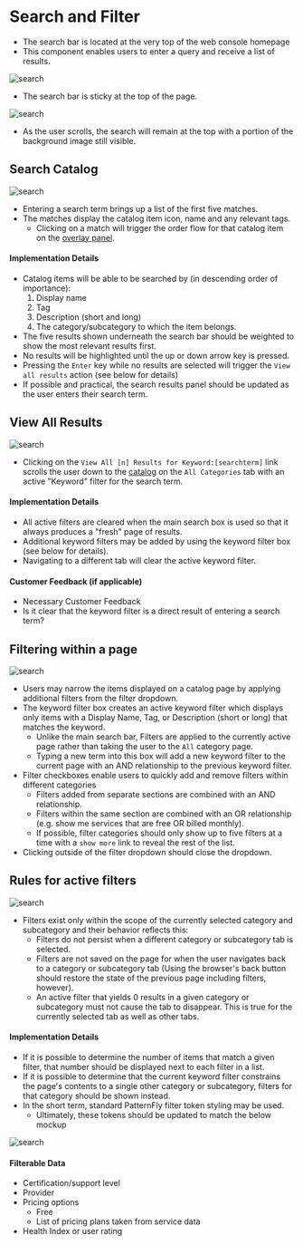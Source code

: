 # Search and Filter

- The search bar is located at the very top of the web console homepage
- This component enables users to enter a query and receive a list of results.


![search](img/search-01.png)
- The search bar is sticky at the top of the page.

![search](img/search-02.png)
- As the user scrolls, the search will remain at the top with a portion of the background image still visible.

## Search Catalog

![search](img/search-03.png)
- Entering a search term brings up a list of the first five matches.
- The matches display the catalog item icon, name and any relevant tags.
	- Clicking on a match will trigger the order flow for that catalog item on the [overlay panel](http://openshift.github.io/openshift-origin-design/web-console/patterns/overlay-panel).


#### Implementation Details
- Catalog items will be able to be searched by (in descending order of importance):
	1. Display name
	2. Tag
	3. Description (short and long)
	4. The category/subcategory to which the item belongs.
- The five results shown underneath the search bar should be weighted to show the most relevant results first.
- No results will be highlighted until the up or down arrow key is pressed.
- Pressing the `Enter` key while no results are selected will trigger the `View all results` action (see below for details)
- If possible and practical, the search results panel should be updated as the user enters their search term.


## View All Results
![search](img/search-04.png)
- Clicking on the `View All [n] Results for Keyword:[searchterm]` link scrolls the user down to the [catalog](http://openshift.github.io/openshift-origin-design/web-console/homepage/catalog) on the `All Categories` tab with an active "Keyword" filter for the search term.

#### Implementation Details
- All active filters are cleared when the main search box is used so that it always produces a "fresh" page of results.
- Additional keyword filters may be added by using the keyword filter box (see below for details).
- Navigating to a different tab will clear the active keyword filter.

#### Customer Feedback (if applicable)
- Necessary Customer Feedback
- Is it clear that the keyword filter is a direct result of entering a search term?

## Filtering within a page
![search](img/search-06.png)
- Users may narrow the items displayed on a catalog page by applying additional filters from the filter dropdown.
- The keyword filter box creates an active keyword filter which displays only items with a Display Name, Tag, or Description (short or long) that matches the keyword.
	- Unlike the main search bar, Filters are applied to the currently active page rather than taking the user to the `All` category page.
	- Typing a new term into this box will add a new keyword filter to the current page with an AND relationship to the previous keyword filter.
- Filter checkboxes enable users to quickly add and remove filters within different categories
	- Filters added from separate sections are combined with an AND relationship.
	- Filters within the same section are combined with an OR relationship (e.g. show me services that are free OR billed monthly).
	- If possible, filter categories should only show up to five filters at a time with a `show more` link to reveal the rest of the list.
- Clicking outside of the filter dropdown should close the dropdown.

## Rules for active filters
![search](img/search-07.png)
- Filters exist only within the scope of the currently selected category and subcategory and their behavior reflects this:
	- Filters do not persist when a different category or subcategory tab is selected.
	- Filters are not saved on the page for when the user navigates back to a category or subcategory tab (Using the browser's back button should restore the state of the previous page including filters, however).
	- An active filter that yields 0 results in a given category or subcategory must not cause the tab to disappear. This is true for the currently selected tab as well as other tabs.

#### Implementation Details
- If it is possible to determine the number of items that match a given filter, that number should be displayed next to each filter in a list.
- If it is possible to determine that the current keyword filter constrains the page's contents to a single other category or subcategory, filters for that category should be shown instead.
- In the short term, standard PatternFly filter token styling may be used.
	- Ultimately, these tokens should be updated to match the below mockup

![search](img/OpenShift-Next-Homepage-AllLang-SingleEmptyCard.png)
#### Filterable Data
- Certification/support level
- Provider
- Pricing options
	- Free
	- List of pricing plans taken from service data
- Health Index or user rating
